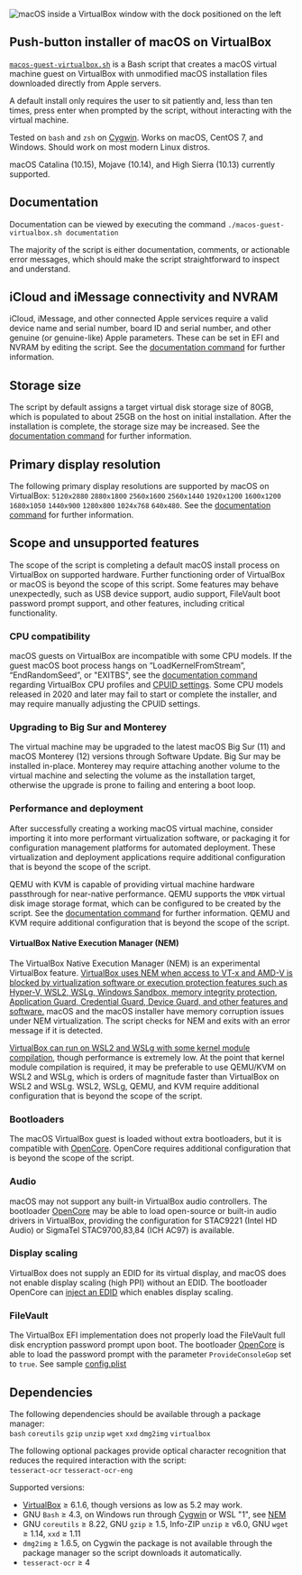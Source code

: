 
![macOS inside a VirtualBox window with the dock positioned on the left](https://repository-images.githubusercontent.com/156108442/c501b100-0e5a-11eb-8b49-90afd63f5d03 "macos-guest-virtualbox.sh")

## Push-button installer of macOS on VirtualBox

[`macos-guest-virtualbox.sh`](https://raw.githubusercontent.com/myspaghetti/macos-guest-virtualbox/master/macos-guest-virtualbox.sh) is a Bash script that creates a macOS virtual machine guest on VirtualBox with unmodified macOS installation files downloaded directly from Apple servers.

A default install only requires the user to sit patiently and, less than ten times, press enter when prompted by the script, without interacting with the virtual machine.

Tested on `bash` and `zsh` on [Cygwin](https://cygwin.com/install.html). Works on macOS, CentOS 7, and Windows. Should work on most modern Linux distros.

macOS Catalina (10.15), Mojave (10.14), and High Sierra (10.13) currently supported.

## Documentation

Documentation can be viewed by executing the command `./macos-guest-virtualbox.sh documentation`

The majority of the script is either documentation, comments, or actionable error messages, which should make the script straightforward to inspect and understand.

## iCloud and iMessage connectivity and NVRAM

iCloud, iMessage, and other connected Apple services require a valid device name and serial number, board ID and serial number, and other genuine (or genuine-like) Apple parameters. These can be set in EFI and NVRAM by editing the script. See the [documentation command](#documentation) for further information.

## Storage size

The script by default assigns a target virtual disk storage size of 80GB, which is populated to about 25GB on the host on initial installation. After the installation is complete, the storage size may be increased. See the [documentation command](#documentation) for further information.

## Primary display resolution

The following primary display resolutions are supported by macOS on VirtualBox: `5120x2880` `2880x1800` `2560x1600` `2560x1440` `1920x1200` `1600x1200` `1680x1050` `1440x900` `1280x800` `1024x768` `640x480`. See the [documentation command](#documentation) for further information.

## Scope and unsupported features

The scope of the script is completing a default macOS install process on VirtualBox on supported hardware. Further functioning order of VirtualBox or macOS is beyond the scope of this script. Some features may behave unexpectedly, such as USB device support, audio support, FileVault boot password prompt support, and other features, including critical functionality.

### CPU compatibility

macOS guests on VirtualBox are incompatible with some CPU models. If the guest macOS boot process hangs on “LoadKernelFromStream”, “EndRandomSeed”, or "EXITBS", see the [documentation command](#documentation) regarding VirtualBox CPU profiles and [CPUID settings](https://www.virtualbox.org/manual/ch08.html#vboxmanage-modifyvm-teleport). Some CPU models released in 2020 and later may fail to start or complete the installer, and may require manually adjusting the CPUID settings.

### Upgrading to Big Sur and Monterey 

The virtual machine may be upgraded to the latest macOS Big Sur (11) and macOS Monterey (12) versions through Software Update. Big Sur may be installed in-place. Monterey may require attaching another volume to the virtual machine and selecting the volume as the installation target, otherwise the upgrade is prone to failing and entering a boot loop.

### Performance and deployment

After successfully creating a working macOS virtual machine, consider importing it into more performant virtualization software, or packaging it for configuration management platforms for automated deployment. These virtualization and deployment applications require additional configuration that is beyond the scope of the script.

QEMU with KVM is capable of providing virtual machine hardware passthrough for near-native performance. QEMU supports the `VMDK` virtual disk image storage format, which can be configured to be created by the script. See the [documentation command](#documentation) for further information. QEMU and KVM require additional configuration that is beyond the scope of the script.

#### VirtualBox Native Execution Manager (NEM)

The VirtualBox Native Execution Manager (NEM) is an experimental VirtualBox feature. [VirtualBox uses NEM when access to VT-x and AMD-V is blocked by virtualization software or execution protection features such as Hyper-V, WSL2, WSLg, Windows Sandbox, memory integrity protection, Application Guard, Credential Guard, Device Guard, and other features and software.](https://docs.microsoft.com/en-us/troubleshoot/windows-client/application-management/virtualization-apps-not-work-with-hyper-v) macOS and the macOS installer have memory corruption issues under NEM virtualization. The script checks for NEM and exits with an error message if it is detected.

[VirtualBox can run on WSL2 and WSLg with some kernel module compilation](https://github.com/myspaghetti/macos-virtualbox/issues/525), though performance is extremely low. At the point that kernel module compilation is required, it may be preferable to use QEMU/KVM on WSL2 and WSLg, which is orders of magnitude faster than VirtualBox on WSL2 and WSLg. WSL2, WSLg, QEMU, and KVM require additional configuration that is beyond the scope of the script.

### Bootloaders

The macOS VirtualBox guest is loaded without extra bootloaders, but it is compatible with [OpenCore](https://github.com/acidanthera/OpenCorePkg/releases). OpenCore requires additional configuration that is beyond the scope of  the script.

### Audio

macOS may not support any built-in VirtualBox audio controllers. The bootloader [OpenCore](https://github.com/acidanthera/OpenCorePkg/releases) may be able to load open-source or built-in audio drivers in VirtualBox, providing the configuration for STAC9221 (Intel HD Audio) or SigmaTel STAC9700,83,84 (ICH AC97) is available.

### Display scaling

VirtualBox does not supply an EDID for its virtual display, and macOS does not enable display scaling (high PPI) without an EDID. The bootloader OpenCore can [inject an EDID](https://github.com/acidanthera/WhateverGreen/blob/master/Manual/FAQ.IntelHD.en.md#edid) which enables display scaling.

### FileVault

The VirtualBox EFI implementation does not properly load the FileVault full disk encryption password prompt upon boot. The bootloader [OpenCore](https://github.com/acidanthera/OpenCorePkg/releases/tag/0.6.9) is able to load the password prompt with the parameter `ProvideConsoleGop` set to `true`. See sample [config.plist](https://github.com/myspaghetti/macos-virtualbox/files/6600860/config.plist.txt)


## Dependencies

The following dependencies should be available through a package manager:  
`bash` `coreutils` `gzip` `unzip` `wget` `xxd` `dmg2img`  `virtualbox`

The following optional packages provide optical character recognition that reduces the required interaction with the script:  
`tesseract-ocr` `tesseract-ocr-eng`

Supported versions:

* [VirtualBox](https://www.virtualbox.org/wiki/Downloads) ≥ 6.1.6, though versions as low as 5.2 may work.
* GNU `Bash` ≥ 4.3, on Windows run through [Cygwin](https://cygwin.com/install.html) or WSL "1", see [NEM](#virtualbox-native-execution-manager-nem)
* GNU `coreutils` ≥ 8.22, GNU `gzip` ≥ 1.5, Info-ZIP `unzip` ≥ v6.0, GNU `wget` ≥ 1.14, `xxd` ≥ 1.11
* `dmg2img` ≥ 1.6.5, on Cygwin the package is not available through the package manager so the script downloads it automatically.
* `tesseract-ocr` ≥ 4
